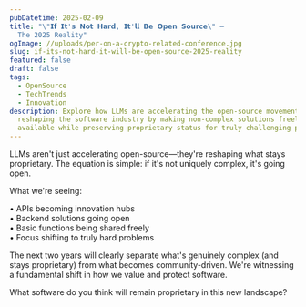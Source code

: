 ```yaml
---
pubDatetime: 2025-02-09
title: "\"𝗜𝗳 𝗜𝘁'𝘀 𝗡𝗼𝘁 𝗛𝗮𝗿𝗱, 𝗜𝘁'𝗹𝗹 𝗕𝗲 𝗢𝗽𝗲𝗻 𝗦𝗼𝘂𝗿𝗰𝗲\" ―
  The 2025 Reality"
ogImage: //uploads/per-on-a-crypto-related-conference.jpg
slug: if-its-not-hard-it-will-be-open-source-2025-reality
featured: false
draft: false
tags:
  - OpenSource
  - TechTrends
  - Innovation
description: Explore how LLMs are accelerating the open-source movement in 2025,
  reshaping the software industry by making non-complex solutions freely
  available while preserving proprietary status for truly challenging problems.
---
```

LLMs aren't just accelerating open-source—they're reshaping what stays proprietary. The equation is simple: if it's not uniquely complex, it's going open.

What we're seeing:

• APIs becoming innovation hubs  
• Backend solutions going open  
• Basic functions being shared freely  
• Focus shifting to truly hard problems

The next two years will clearly separate what's genuinely complex (and stays proprietary) from what becomes community-driven. We're witnessing a fundamental shift in how we value and protect software.

What software do you think will remain proprietary in this new landscape?